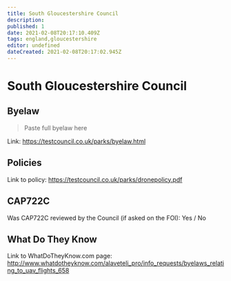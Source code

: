 ```yaml
---
title: South Gloucestershire Council
description:
published: 1
date: 2021-02-08T20:17:10.409Z
tags: england,gloucestershire
editor: undefined
dateCreated: 2021-02-08T20:17:02.945Z
---
```


# South Gloucestershire Council


## Byelaw
> Paste full byelaw here

Link:
https://testcouncil.co.uk/parks/byelaw.html

## Policies
Link to policy:
https://testcouncil.co.uk/parks/dronepolicy.pdf

## CAP722C

Was CAP722C reviewed by the Council (if asked on the FOI): Yes / No

## What Do They Know

Link to WhatDoTheyKnow.com page:
http://www.whatdotheyknow.com/alaveteli_pro/info_requests/byelaws_relating_to_uav_flights_658

